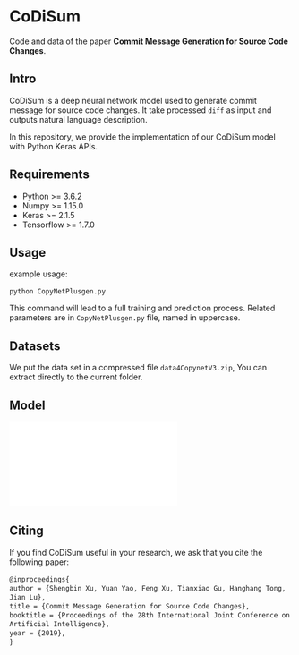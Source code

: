 # CoDiSum

Code and data of the paper **Commit Message Generation for Source Code Changes**.

## Intro

CoDiSum is a deep neural network model used to generate commit message for source code changes. It take processed `diff` as input and outputs natural language description.

In this repository, we provide the implementation of our CoDiSum model with Python Keras APIs.

## Requirements

* Python >= 3.6.2
* Numpy >= 1.15.0
* Keras >= 2.1.5
* Tensorflow >= 1.7.0

## Usage

example usage:

```
python CopyNetPlusgen.py
```

This command will lead to a full training and prediction process. Related parameters are in `CopyNetPlusgen.py` file, named in uppercase.

## Datasets

We put the data set in a compressed file `data4CopynetV3.zip`, You can extract directly to the current folder.

## Model

![Image text](./images/overview.pdf)

## Citing

If you find CoDiSum useful in your research, we ask that you cite the following paper:

```
@inproceedings{
author = {Shengbin Xu, Yuan Yao, Feng Xu, Tianxiao Gu, Hanghang Tong, Jian Lu},
title = {Commit Message Generation for Source Code Changes},
booktitle = {Proceedings of the 28th International Joint Conference on Artificial Intelligence},
year = {2019},
}
```